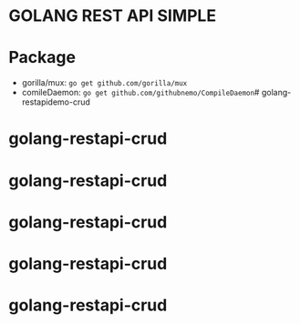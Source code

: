# GOLANG REST API SIMPLE

# Package
* gorilla/mux: `go get github.com/gorilla/mux`
* comileDaemon: `go get github.com/githubnemo/CompileDaemon`# golang-restapidemo-crud
# golang-restapi-crud
# golang-restapi-crud
# golang-restapi-crud
# golang-restapi-crud
# golang-restapi-crud
